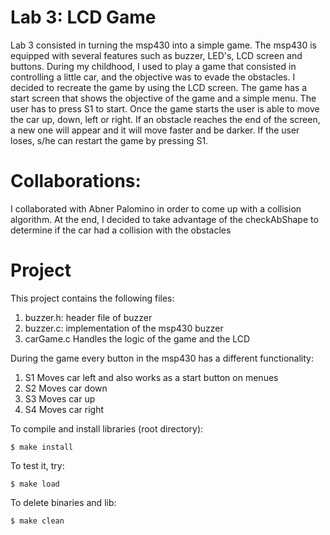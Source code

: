# Lab 3: LCD Game
Lab 3 consisted in turning the msp430 into a simple game. The msp430 is equipped with several features such as buzzer, LED's,
LCD screen and buttons. During my childhood, I used to play a game that consisted in controlling a little car, and the objective
was to evade the obstacles. I decided to recreate the game by using the LCD screen. The game has a start screen that shows the
objective of the game and a simple menu. The user has to press S1 to start. Once the game starts the user is able to move the
car up, down, left or right. If an obstacle reaches the end of the screen, a new one will appear and it will move faster and be
darker. If the user loses, s/he can restart the game by pressing S1.

# Collaborations:
I collaborated with Abner Palomino in order to come up with a collision algorithm.
At the end, I decided to take advantage of the checkAbShape to determine if the car
had a collision with the obstacles

# Project
This project contains the following files:

1. buzzer.h:  header file of buzzer
2. buzzer.c:  implementation of the msp430 buzzer
3. carGame.c  Handles the logic of the game and the LCD                                                       

During the game every button in the msp430 has a different functionality:

1. S1 Moves car left and also works as a start button on menues
2. S2 Moves car down
3. S3 Moves car up
4. S4 Moves car right

To compile and install libraries (root directory):
~~~
$ make install
~~~

To test it, try:
~~~
$ make load
~~~

To delete binaries and lib:
~~~
$ make clean
~~~
